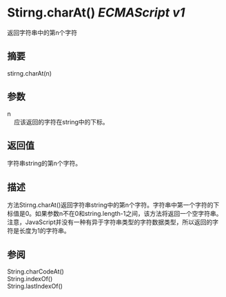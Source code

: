 # Stirng.charAt() _ECMAScript v1_

返回字符串中的第n个字符

## 摘要

stirng.charAt(n)

## 参数

n  
    应该返回的字符在string中的下标。

## 返回值

字符串string的第n个字符。

## 描述

方法Stirng.charAt()返回字符串string中的第n个字符。字符串中第一个字符的下标值是0。如果参数n不在0和string.length-1之间，该方法将返回一个空字符串。注意，JavaScript并没有一种有异于字符串类型的字符数据类型，所以返回的字符是长度为1的字符串。

## 参阅

String.charCodeAt()  
String.indexOf()  
String.lastIndexOf()

